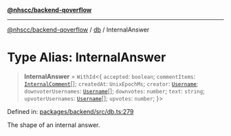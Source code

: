 [**@nhscc/backend-qoverflow**](../../README.md)

***

[@nhscc/backend-qoverflow](../../README.md) / [db](../README.md) / InternalAnswer

# Type Alias: InternalAnswer

> **InternalAnswer** = `WithId`\<\{ `accepted`: `boolean`; `commentItems`: [`InternalComment`](InternalComment.md)[]; `createdAt`: `UnixEpochMs`; `creator`: [`Username`](Username.md); `downvoterUsernames`: [`Username`](Username.md)[]; `downvotes`: `number`; `text`: `string`; `upvoterUsernames`: [`Username`](Username.md)[]; `upvotes`: `number`; \}\>

Defined in: [packages/backend/src/db.ts:279](https://github.com/nhscc/qoverflow.api.hscc.bdpa.org/blob/b629239838bf73900bba2996b8dcfbc432755e21/packages/backend/src/db.ts#L279)

The shape of an internal answer.
